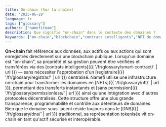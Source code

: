 ```yaml
---
title: On-chain (Sur la chaîne)
date: '2025-06-29'
language: fr
tags: ["glossary"]
authors: ["namefiteam"]
description: Que signifie "on-chain" dans le contexte des domaines ?
keywords: ["on-chain","blockchain","contrats intelligents","NFT de domaine","décentralisation"]
---
```



**On-chain** fait référence aux données, aux actifs ou aux actions qui sont enregistrés directement sur une blockchain publique. Lorsqu'un domaine est "on-chain", sa propriété et sa gestion peuvent être vérifiées et transférées via des [contrats intelligents]({{ '/fr/glossary/smart-contract/' | url }}) — sans nécessiter l'approbation d'un [registraire]({{ '/fr/glossary/registrar/' | url }}) centralisé. Namefi utilise une infrastructure on-chain pour transformer les domaines en [NFTs]({{ '/fr/glossary/nft/' | url }}), permettant des transferts instantanés et [sans permission]({{ '/fr/glossary/permissionless/' | url }}) ainsi qu'une intégration avec d'autres protocoles décentralisés. Cette structure offre une plus grande transparence, programmabilité et contrôle aux détenteurs de domaines. Bien que le domaine sous-jacent réside toujours dans le [DNS]({{ '/fr/glossary/dns/' | url }}) traditionnel, sa représentation tokenisée vit on-chain en tant qu'actif sécurisé et interopérable.